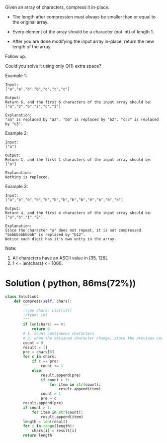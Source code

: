 Given an array of characters, compress it in-place.

* The length after compression must always be smaller than or equal to the original array.

* Every element of the array should be a character (not int) of length 1.

* After you are done modifying the input array in-place, return the new length of the array.


Follow up:

Could you solve it using only O(1) extra space?


Example 1:
```
Input:
["a","a","b","b","c","c","c"]

Output:
Return 6, and the first 6 characters of the input array should be: ["a","2","b","2","c","3"]

Explanation:
"aa" is replaced by "a2". "bb" is replaced by "b2". "ccc" is replaced by "c3".
```
Example 2:
```
Input:
["a"]

Output:
Return 1, and the first 1 characters of the input array should be: ["a"]

Explanation:
Nothing is replaced.
```
Example 3:
```
Input:
["a","b","b","b","b","b","b","b","b","b","b","b","b"]

Output:
Return 4, and the first 4 characters of the input array should be: ["a","b","1","2"].

Explanation:
Since the character "a" does not repeat, it is not compressed. "bbbbbbbbbbbb" is replaced by "b12".
Notice each digit has it's own entry in the array.
```
Note:
1. All characters have an ASCII value in [35, 126].
2. 1 <= len(chars) <= 1000.

# Solution ( python, 86ms(72%))
```python
class Solution:
    def compress(self, chars):
        """
        :type chars: List[str]
        :rtype: int
        """
        if len(chars) == 0:
            return 0
        # 1. count continuous characters
        # 2. when the obtained character change, store the previous counting result and recount 
        count = 0
        result = []
        pre = chars[0]
        for c in chars:
            if c == pre:
                count += 1
            else:
                result.append(pre)
                if count > 1:
                    for item in str(count):
                        result.append(item)
                count = 1
                pre = c
        result.append(pre)
        if count > 1:
            for item in str(count):
                result.append(item)
        length = len(result)
        for i in range(length):
            chars[i] = result[i]
        return length
```
